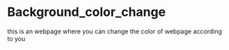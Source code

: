 # Background_color_change
this is an webpage  where you can change the color of webpage according to you
